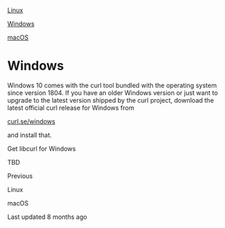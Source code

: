 <a href="linux.html" class="navButton-94f2579c--pageItemWithChildrenNested-2c5d8183--navButtonClickable-161b88ca">

<span class="text-4505230f--UIH300-2063425d--textContentFamily-49a318e1--navButtonLabel-14a4968f">Linux</span>

</a>

<a href="windows.html" class="navButton-94f2579c--pageItemWithChildrenNested-2c5d8183--navButtonClickable-161b88ca--navButtonOpened-6a88552e">

<span class="text-4505230f--UIH300-2063425d--textContentFamily-49a318e1--navButtonLabel-14a4968f">Windows</span>

</a>

<a href="macos.html" class="navButton-94f2579c--pageItemWithChildrenNested-2c5d8183--navButtonClickable-161b88ca">

<span class="text-4505230f--UIH300-2063425d--textContentFamily-49a318e1--navButtonLabel-14a4968f">macOS</span>

</a>

# <span class="text-4505230f--DisplayH900-bfb998fa--textContentFamily-49a318e1">Windows</span>

<span class="text-4505230f--UIH300-2063425d--textUIFamily-5ebd8e40--text-8ee2c8b2">

</span>

<span class="text-4505230f--TextH400-3033861f--textContentFamily-49a318e1">

<span data-key="372c8b5e4ecc439f958e82b91bc75e3b">

<span data-offset-key="372c8b5e4ecc439f958e82b91bc75e3b:0">Windows 10 comes with the curl tool bundled with the operating system since version 1804. If you have an older Windows version or just want to upgrade to the latest version shipped by the curl project, download the latest official curl release for Windows from </span>

</span>

<a href="https://curl.se/windows/" class="link-a079aa82--primary-53a25e66--link-faf6c434">

<span data-key="619a64aba40c41aa81a6ee4ed1e41145">

<span data-offset-key="619a64aba40c41aa81a6ee4ed1e41145:0">curl.se/windows</span>

</span>

</a>

<span data-key="741e4ef2ad1047e2a8be586dc923e93b">

<span data-offset-key="741e4ef2ad1047e2a8be586dc923e93b:0"> and install that.</span>

</span>

</span>

<span class="text-4505230f--HeadingH700-04e1a2a3--textContentFamily-49a318e1">

<span data-key="7aabdac2033c4633933aa03481051abd">

<span data-offset-key="7aabdac2033c4633933aa03481051abd:0">Get libcurl for Windows</span>

</span>

</span>

<span class="text-4505230f--TextH400-3033861f--textContentFamily-49a318e1">

<span data-key="59a273b7cbc742b99768ef8af5f3f307">

<span data-offset-key="59a273b7cbc742b99768ef8af5f3f307:0">TBD</span>

</span>

</span>

<a href="linux.html" class="reset-3c756112--card-6570f064--whiteCard-fff091a4--cardPrevious-56a5e674">

</a>

<span class="text-4505230f--TextH200-a3425406--textContentFamily-49a318e1">Previous</span>

<span class="text-4505230f--UIH400-4e41e82a--textContentFamily-49a318e1">Linux</span>

<a href="macos.html" class="reset-3c756112--card-6570f064--whiteCard-fff091a4--cardNext-19241c42">

</a>

<span class="text-4505230f--UIH400-4e41e82a--textContentFamily-49a318e1">macOS</span>

<span class="text-4505230f--TextH200-a3425406--textContentFamily-49a318e1">Last updated 8 months ago</span>
